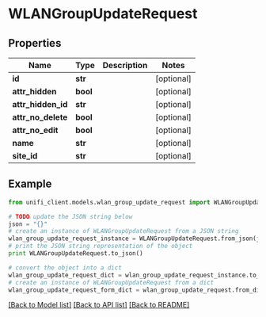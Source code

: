 # WLANGroupUpdateRequest


## Properties

Name | Type | Description | Notes
------------ | ------------- | ------------- | -------------
**id** | **str** |  | [optional] 
**attr_hidden** | **bool** |  | [optional] 
**attr_hidden_id** | **str** |  | [optional] 
**attr_no_delete** | **bool** |  | [optional] 
**attr_no_edit** | **bool** |  | [optional] 
**name** | **str** |  | [optional] 
**site_id** | **str** |  | [optional] 

## Example

```python
from unifi_client.models.wlan_group_update_request import WLANGroupUpdateRequest

# TODO update the JSON string below
json = "{}"
# create an instance of WLANGroupUpdateRequest from a JSON string
wlan_group_update_request_instance = WLANGroupUpdateRequest.from_json(json)
# print the JSON string representation of the object
print WLANGroupUpdateRequest.to_json()

# convert the object into a dict
wlan_group_update_request_dict = wlan_group_update_request_instance.to_dict()
# create an instance of WLANGroupUpdateRequest from a dict
wlan_group_update_request_form_dict = wlan_group_update_request.from_dict(wlan_group_update_request_dict)
```
[[Back to Model list]](../README.md#documentation-for-models) [[Back to API list]](../README.md#documentation-for-api-endpoints) [[Back to README]](../README.md)



